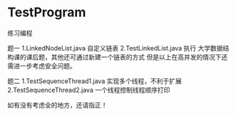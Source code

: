 # TestProgram
练习编程

题一
1.LinkedNodeList.java 自定义链表
2.TestLinkedList.java 执行
大学数据结构课的课后题，其他还可通过新建一个链表的方式
但是以上在高并发的情况下还需进一步考虑安全问题。

题二
1.TestSequenceThread1.java 实现多个线程，不利于扩展
2.TestSequenceThread2.java 一个线程控制线程顺序打印

如有没有考虑全的地方，还请指正！
